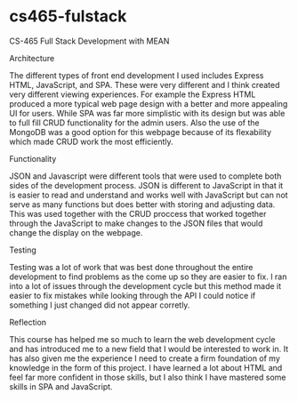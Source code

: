 # cs465-fulstack
CS-465 Full Stack Development with MEAN

Architecture

The different types of front end development I used includes Express HTML, JavaScript, and SPA. These were very different and I think created very different viewing experiences. For example the Express HTML produced a more typical web page design with a better and more appealing UI for users. While SPA was far more simplistic with its design but was able to full fill CRUD functionality for the admin users. Also the use of the MongoDB was a good option for this webpage because of its flexability which made CRUD work the most efficiently.

Functionality

JSON and Javascript were different tools that were used to complete both sides of the development process. JSON is different to JavaScript in that it is easier to read and understand and works well with JavaScript but can not serve as many functions but does better with storing and adjusting data. This was used together with the CRUD proccess that worked together through the JavaScript to make changes to the JSON files that would change the display on the webpage.

Testing

Testing was a lot of work that was best done throughout the entire development to find problems as the come up so they are easier to fix. I ran into a lot of issues through the development cycle but this method made it easier to fix mistakes while looking through the API I could notice if something I just changed did not appear corretly. 

Reflection

This course has helped me so much to learn the web development cycle and has introduced me to a new field that I would be interested to work in. It has also given me the experience I need to create a firm foundation of my knowledge in the form of this project. I have learned a lot about HTML and feel far more confident in those skills, but I also think I have mastered some skills in SPA and JavaScript.
